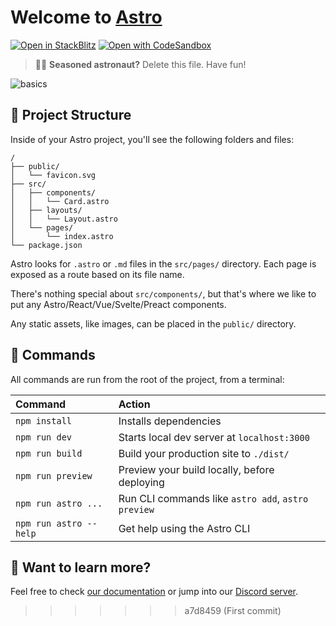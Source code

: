 # Welcome to [Astro](https://astro.build)

[![Open in StackBlitz](https://developer.stackblitz.com/img/open_in_stackblitz.svg)](https://stackblitz.com/github/withastro/astro/tree/latest/examples/basics)
[![Open with CodeSandbox](https://assets.codesandbox.io/github/button-edit-lime.svg)](https://codesandbox.io/s/github/withastro/astro/tree/latest/examples/basics)

> 🧑‍🚀 **Seasoned astronaut?** Delete this file. Have fun!

![basics](https://user-images.githubusercontent.com/4677417/186188965-73453154-fdec-4d6b-9c34-cb35c248ae5b.png)


## 🚀 Project Structure

Inside of your Astro project, you'll see the following folders and files:

```
/
├── public/
│   └── favicon.svg
├── src/
│   ├── components/
│   │   └── Card.astro
│   ├── layouts/
│   │   └── Layout.astro
│   └── pages/
│       └── index.astro
└── package.json
```

Astro looks for `.astro` or `.md` files in the `src/pages/` directory. Each page is exposed as a route based on its file name.

There's nothing special about `src/components/`, but that's where we like to put any Astro/React/Vue/Svelte/Preact components.

Any static assets, like images, can be placed in the `public/` directory.

## 🧞 Commands

All commands are run from the root of the project, from a terminal:

| Command                | Action                                             |
| :--------------------- | :------------------------------------------------- |
| `npm install`          | Installs dependencies                              |
| `npm run dev`          | Starts local dev server at `localhost:3000`        |
| `npm run build`        | Build your production site to `./dist/`            |
| `npm run preview`      | Preview your build locally, before deploying       |
| `npm run astro ...`    | Run CLI commands like `astro add`, `astro preview` |
| `npm run astro --help` | Get help using the Astro CLI                       |

## 👀 Want to learn more?

Feel free to check [our documentation](https://docs.astro.build) or jump into our [Discord server](https://astro.build/chat).
>>>>>>> a7d8459 (First commit)
